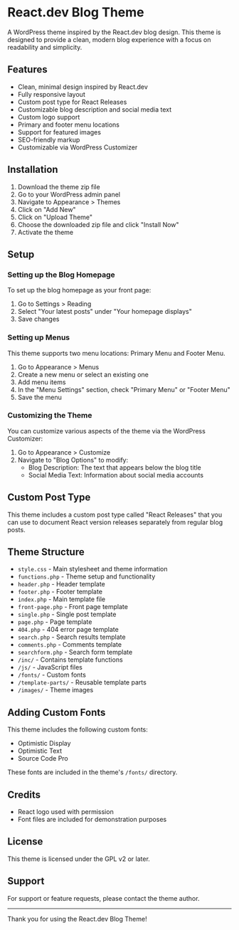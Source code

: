 # React.dev Blog Theme

A WordPress theme inspired by the React.dev blog design. This theme is designed to provide a clean, modern blog experience with a focus on readability and simplicity.

## Features

- Clean, minimal design inspired by React.dev
- Fully responsive layout
- Custom post type for React Releases
- Customizable blog description and social media text
- Custom logo support
- Primary and footer menu locations
- Support for featured images
- SEO-friendly markup
- Customizable via WordPress Customizer

## Installation

1. Download the theme zip file
2. Go to your WordPress admin panel
3. Navigate to Appearance > Themes
4. Click on "Add New"
5. Click on "Upload Theme"
6. Choose the downloaded zip file and click "Install Now"
7. Activate the theme

## Setup

### Setting up the Blog Homepage

To set up the blog homepage as your front page:

1. Go to Settings > Reading
2. Select "Your latest posts" under "Your homepage displays"
3. Save changes

### Setting up Menus

This theme supports two menu locations: Primary Menu and Footer Menu.

1. Go to Appearance > Menus
2. Create a new menu or select an existing one
3. Add menu items
4. In the "Menu Settings" section, check "Primary Menu" or "Footer Menu"
5. Save the menu

### Customizing the Theme

You can customize various aspects of the theme via the WordPress Customizer:

1. Go to Appearance > Customize
2. Navigate to "Blog Options" to modify:
   - Blog Description: The text that appears below the blog title
   - Social Media Text: Information about social media accounts

## Custom Post Type

This theme includes a custom post type called "React Releases" that you can use to document React version releases separately from regular blog posts.

## Theme Structure

- `style.css` - Main stylesheet and theme information
- `functions.php` - Theme setup and functionality
- `header.php` - Header template
- `footer.php` - Footer template
- `index.php` - Main template file
- `front-page.php` - Front page template
- `single.php` - Single post template
- `page.php` - Page template
- `404.php` - 404 error page template
- `search.php` - Search results template
- `comments.php` - Comments template
- `searchform.php` - Search form template
- `/inc/` - Contains template functions
- `/js/` - JavaScript files
- `/fonts/` - Custom fonts
- `/template-parts/` - Reusable template parts
- `/images/` - Theme images

## Adding Custom Fonts

This theme includes the following custom fonts:
- Optimistic Display
- Optimistic Text
- Source Code Pro

These fonts are included in the theme's `/fonts/` directory.

## Credits

- React logo used with permission
- Font files are included for demonstration purposes

## License

This theme is licensed under the GPL v2 or later.

## Support

For support or feature requests, please contact the theme author.

---

Thank you for using the React.dev Blog Theme!
